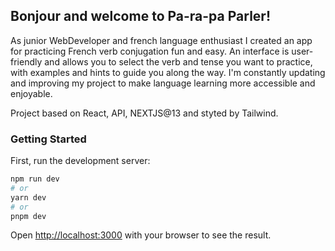 ## Bonjour and welcome to Pa-ra-pa Parler! 

As junior WebDeveloper and french language enthusiast I created an app for practicing French verb conjugation fun and easy. An interface is user-friendly and allows you to select the verb and tense you want to practice, with examples and hints to guide you along the way. I'm constantly updating and improving my project to make language learning more accessible and enjoyable.

Project based on React, API, NEXTJS@13 and styted by Tailwind. 

### Getting Started

First, run the development server:

```bash
npm run dev
# or
yarn dev
# or
pnpm dev
```

Open [http://localhost:3000](http://localhost:3000) with your browser to see the result.
